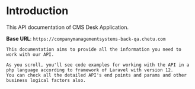 # Introduction

This API documentation of CMS Desk Application.

<aside>
    <strong>Base URL</strong>: <code>https://companymanagementsystems-back-qa.chetu.com</code>
</aside>

    This documentation aims to provide all the information you need to work with our API.

    As you scroll, you'll see code examples for working with the API in a php language according to framework of Laravel with version 12.
    You can check all the detailed API's end points and params and other business logical factors also.

